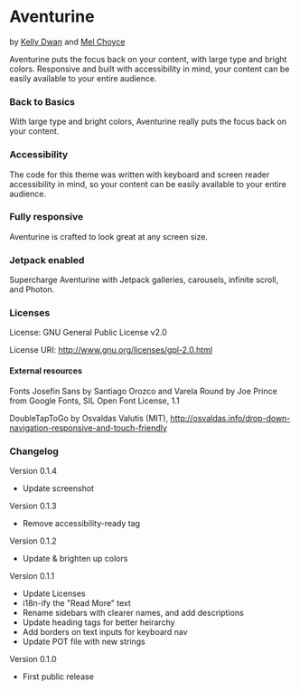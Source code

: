 # Aventurine

by [Kelly Dwan](http://redradar.net) and [Mel Choyce](http://choycedesign.com)

Aventurine puts the focus back on your content, with large type and bright colors. Responsive and built with accessibility in mind, your content can be easily available to your entire audience.

### Back to Basics

With large type and bright colors, Aventurine really puts the focus back on your content.

### Accessibility

The code for this theme was written with keyboard and screen reader accessibility in mind, so your content can be easily available to your entire audience.

### Fully responsive

Aventurine is crafted to look great at any screen size.

### Jetpack enabled

Supercharge Aventurine with Jetpack galleries, carousels, infinite scroll, and Photon.

### Licenses

License: GNU General Public License v2.0

License URI: http://www.gnu.org/licenses/gpl-2.0.html

#### External resources

Fonts Josefin Sans by Santiago Orozco and Varela Round by Joe Prince from Google Fonts, SIL Open Font License, 1.1

DoubleTapToGo by Osvaldas Valutis (MIT), http://osvaldas.info/drop-down-navigation-responsive-and-touch-friendly

### Changelog

Version 0.1.4
* Update screenshot

Version 0.1.3
* Remove accessibility-ready tag

Version 0.1.2
* Update & brighten up colors

Version 0.1.1
* Update Licenses
* i18n-ify the "Read More" text
* Rename sidebars with clearer names, and add descriptions
* Update heading tags for better heirarchy
* Add borders on text inputs for keyboard nav
* Update POT file with new strings

Version 0.1.0
* First public release
